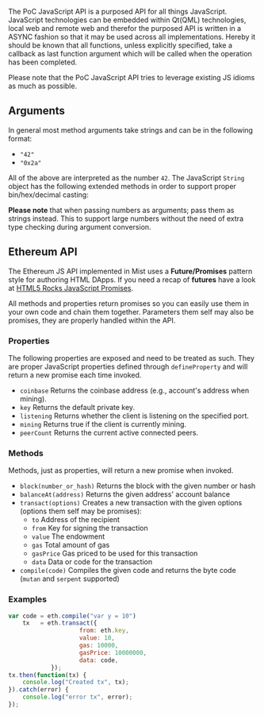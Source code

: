 The PoC JavaScript API is a purposed API for all things JavaScript. JavaScript technologies can be embedded within Qt(QML) technologies, local web and remote web and therefor the purposed API is written in a ASYNC fashion so that it may be used across all implementations. Hereby it should be known that all functions, unless explicitly specified, take a callback as last function argument which will be called when the operation has been completed.

Please note that the PoC JavaScript API tries to leverage existing JS idioms as much as possible.

## Arguments

In general most method arguments take strings and can be in the following format:
* `"42"`
* `"0x2a"`

All of the above are interpreted as the number `42`. The JavaScript `String` object has the following extended methods in order to support proper bin/hex/decimal casting:


**Please note** that when passing numbers as arguments; pass them as strings instead. This to support large numbers without the need of extra type checking during argument conversion.

## Ethereum API

The Ethereum JS API implemented in Mist uses a **Future/Promises** pattern style for authoring HTML DApps. 
If you need a recap of **futures** have a look at [HTML5 Rocks JavaScript Promises](http://www.html5rocks.com/en/tutorials/es6/promises/).

All methods and properties return promises so you can easily use them in your own code and chain them together. Parameters them self may also be promises, they are properly handled within the API.

### Properties

The following properties are exposed and need to be treated as such. They are proper JavaScript properties defined through `defineProperty` and will return a new promise each time invoked.

* `coinbase` Returns the coinbase address (e.g., account's address when mining).
* `key` Returns the default private key.
* `listening` Returns whether the client is listening on the specified port.
* `mining` Returns true if the client is currently mining.
* `peerCount` Returns the current active connected peers.

### Methods

Methods, just as properties, will return a new promise when invoked.

* `block(number_or_hash)` Returns the block with the given number or hash
* `balanceAt(address)` Returns the given address' account balance
* `transact(options)` Creates a new transaction with the given options (options them self may be promises):
  * `to` Address of the recipient
  * `from` Key for signing the transaction
  * `value` The endowment
  * `gas` Total amount of gas
  * `gasPrice` Gas priced to be used for this transaction
  * `data` Data or code for the transaction
* `compile(code)` Compiles the given code and returns the byte code (`mutan` and `serpent` supported)

### Examples

```javascript
var code = eth.compile("var y = 10")
    tx   = eth.transact({
                    from: eth.key,
                    value: 10,
                    gas: 10000,
                    gasPrice: 10000000,
                    data: code,
            });
tx.then(function(tx) {
    console.log("Created tx", tx);
}).catch(error) {
    console.log("error tx", error);
});
```